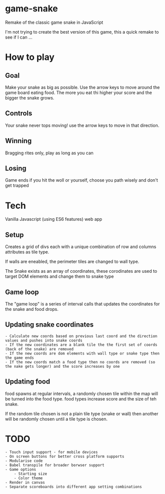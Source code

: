 # game-snake
Remake of the classic game snake in JavaScript

I'm not trying to create the best version of this game, this a quick remake to see if I can ...


# How to play
## Goal
Make your snake as big as possible. Use the arrow keys to move around the game board eating food. The more you eat thi higher your score and the bigger the snake grows.

## Controls
Your snake never tops moving! use the arrow keys to move in that direction.

## Winning
Bragging rites only, play as long as you can

## Losing
Game ends if you hit the woll or yourself, choose you path wisely and don't get trapped

# Tech
Vanilla Javascript (using ES6 features) web app

## Setup
Creates a grid of divs each with a unique combination of row and columns attributes as tile type.

If walls are eneabled, the perimeter tiles are changed to wall type.

The Snake exists as an array of coordinates, these corodinates are used to target DOM elements and change them to snake type

## Game loop
The "game loop" is a series of interval calls that updates the coordinates for the snake and food drops.

## Updating snake coordinates
	- Calculate new coords based on previous last coord and the direction values and pushes into snake coords
	- If the new coordinates are a blank tile the the first set of coords (back of the snake) are removed
	- If the new coords are dom elements with wall type or snake type then the game ends
	- If the new coords match a food type then no coords are removed (so the nake gets longer) and the score increases by one

## Updating food
food spawns at regular intervals, a randomly chosen tile within the map will be turned into the food type. food types increase score and the size of teh snake. 

If the random tile chosen is not a plain tile type (snake or wall) then another will be randomly chosen until a tile type is chosen.


# TODO
	- Touch input support - for mobile devices
	- On screen buttons for better cross platform supports
	- Modularise code
	- Babel transpile for broader borwser support
	- Game options
		- Starting size
		- Color theme
	- Render in canvas
	- Separate scoreboards into different app setting combinations

